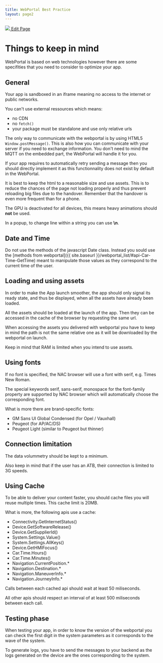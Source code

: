 ```yaml
---
title: WebPortal Best Practice
layout: page2
---
```


<a href="https://github.com/GroupePSA/groupepsa.github.io/tree/master/{{ page.path }}" class="button is-link is-outlined is-pulled-right" target="_blank" title="Edit this page on GitHub">
		<img src="{{ site.baseurl }}/github.png">
        Edit Page</a>

# Things to keep in mind

WebPortal is based on web technologies however there are some specifities that you need to consider to optimize your app.

## General

Your app is sandboxed in an iframe meaning no access to the internet or public networks.

You can't use external ressources which means: 
- no CDN
- no `fetch()`
- your package must be standalone and use only relative urls

The only way to communicate with the webportal is by using HTML5 `Window.postMessage()`. This is also how you can communicate with your server if you need to exchange information.
You don't need to mind the MQTT on the embedded part, the WebPortal will handle it for you.

If your app requires to automatically retry sending a message then you should directly implement it as this functionnality does not exist by default in the WebPortal.

It is best to keep the html to a reasonable size and use assets. This is to reduce the chances of the page not loading properly and thus prevent reloading big files due to the handover. Remember that the handover is even more frequent than for a phone.

The GPU is deactivated for all devices, this means heavy animations should **not** be used.

In a popup, to change line within a string you can use **\n**.

## Date and Time

Do not use the methods of the javascript Date class.
Instead you sould use the [methods from webportal]({{ site.baseurl }}/webportal_list/#api-Car-Time-GetTime) meant to manipulate those values as they correspond to the current time of the user.

## Loading and using assets

In order to make the App launch smoother, the app should only signal its ready state, and thus be displayed, when all the assets have already been loaded.

All the assets should be loaded at the launch of the app. Then they can be accessed in the cache of the browser by requesting the same url.

When accessing the assets you delivered with webportal you have to keep in mind the path is not the same relative one as it will be downloaded by the webportal on launch.

Keep in mind that RAM is limited when you intend to use assets.

## Using fonts

If no font is specified, the NAC browser will use a font with serif, e.g. Times New Roman.

The special keywords serif, sans-serif, monospace for the font-family property are supported by NAC browser which will automatically choose the corresponding font.

What is more there are brand-specific fonts:
- GM Sans UI Global Condensed (for Opel / Vauxhall)
- Peugeot (for AP/AC/DS)
- Peugeot Light (similar to Peugeot but thinner)

## Connection limitation

The data volummetry should be kept to a minimum.

Also keep in mind that if the user has an ATB, their connection is limited to 3G speeds.

## Using Cache

To be able to deliver your content faster, you should cache files you will reuse multiple times.
This cache limit is 20MB.

What is more, the following apis use a cache:
- Connectivity.GetInternetStatus()
- Device.GetSoftwareRelease()
- Device.GetSupplierId()
- System.Settings.Value()
- System.Settings.AllKeys()
- Device.GetHMIFocus()
- Car.Time.Hours()
- Car.Time.Minutes()
- Navigation.CurrentPosition.*
- Navigation.Destination.*
- Navigation.ManeuverInfo.*
- Navigation.JourneyInfo.*

Calls between each cached api should wait at least 50 miliseconds.

All other apis should respect an interval of at least 500 miliseconds between each call.

## Testing phase

When testing your app, in order to know the version of the webportal you can check the first digit in the system parameters as it corresponds to the wave of the system.

To generate logs, you have to send the messages to your backend as the logs generated on the device are the ones corresponding to the system.
